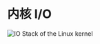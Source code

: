 # 内核 I/O

![IO Stack of the Linux kernel](https://upload.wikimedia.org/wikipedia/commons/3/30/IO_stack_of_the_Linux_kernel.svg)